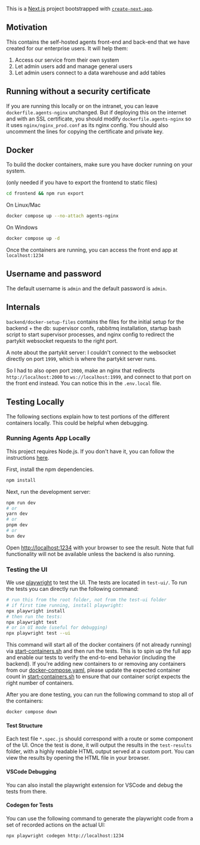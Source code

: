 This is a [Next.js](https://nextjs.org/) project bootstrapped with [`create-next-app`](https://github.com/vercel/next.js/tree/canary/packages/create-next-app).

## Motivation

This contains the self-hosted agents front-end and back-end that we have created for our enterprise users. It will help them:

1. Access our service from their own system
2. Let admin users add and manage general users
3. Let admin users connect to a data warehouse and add tables

## Running without a security certificate
If you are running this locally or on the intranet, you can leave `dockerfile.agents-nginx` unchanged. But if deploying this on the internet and with an SSL certificate, you should modify `dockerfile.agents-nginx` so it uses `nginx/nginx_prod.conf` as its nginx config. You should also uncomment the lines for copying the certificate and private key.

## Docker

To build the docker containers, make sure you have docker running on your system.

(only needed if you have to export the frontend to static files)

```bash
cd frontend && npm run export
```

On Linux/Mac

```bash
docker compose up --no-attach agents-nginx
```

On Windows

```bash
docker compose up -d
```

Once the containers are running, you can access the front end app at `localhost:1234`

## Username and password

The default username is `admin` and the default password is `admin`.

## Internals

`backend/docker-setup-files` contains the files for the initial setup for the backend + the db: supervisor confs, rabbitmq installation, startup bash script to start supervisor processes, and nginx config to redirect the partykit websocket requests to the right port.

A note about the partykit server: I couldn't connect to the websocket directly on port `1999`, which is where the partykit server runs.

So I had to also open port `2000`, make an nginx that redirects `http://localhost:2000` to `ws://localhost:1999`, and connect to that port on the front end instead. You can notice this in the `.env.local` file.

## Testing Locally

The following sections explain how to test portions of the different containers locally. This could be helpful when debugging.

### Running Agents App Locally

This project requires Node.js. If you don't have it, you can follow the instructions [here](https://docs.npmjs.com/downloading-and-installing-node-js-and-npm#using-a-node-installer-to-install-nodejs-and-npm).

First, install the npm dependencies.

```bash
npm install
```

Next, run the development server:

```bash
npm run dev
# or
yarn dev
# or
pnpm dev
# or
bun dev
```

Open [http://localhost:1234](http://localhost:1234) with your browser to see the result. Note that full functionality will not be available unless the backend is also running.

### Testing the UI

We use [playwright](https://playwright.dev/) to test the UI. The tests are located in `test-ui/`. To run the tests you can directly run the following command:

```bash
# run this from the root folder, not from the test-ui folder
# if first time running, install playwright:
npx playwright install
# then run the tests:
npx playwright test
# or in UI mode (useful for debugging)
npx playwright test --ui
```

This command will start all of the docker containers (if not already running) via [start-containers.sh](test-ui/start-containers.sh) and then run the tests. This is to spin up the full app and enable our tests to verify the end-to-end behavior (including the backend). If you're adding new containers to or removing any containers from our [docker-compose.yaml](docker-compose.yaml), please update the expected container count in [start-containers.sh](test-ui/start-containers.sh) to ensure that our container script expects the right number of containers.

After you are done testing, you can run the following command to stop all of the containers:

```bash
docker compose down
```

#### Test Structure

Each test file `*.spec.js` should correspond with a route or some component of the UI. Once the test is done, it will output the results in the `test-results` folder, with a highly readable HTML output served at a custom port. You can view the results by opening the HTML file in your browser.

#### VSCode Debugging

You can also install the playwright extension for VSCode and debug the tests from there.

#### Codegen for Tests

You can use the following command to generate the playwright code from a set of recorded actions on the actual UI:

```sh
npx playwright codegen http://localhost:1234
```

